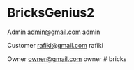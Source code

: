 # BricksGenius2

Admin
admin@gmail.com
admin

Customer
rafiki@gmail.com
rafiki

Owner
owner@gmail.com
owner
#   b r i c k s 
 
 
